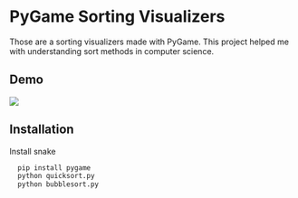 
# PyGame Sorting Visualizers

Those are a sorting visualizers made with PyGame. This project helped me with understanding sort methods in computer science.





## Demo

![](https://github.com/PatrykKarbowy/Python_Learning_TEST/tree/master/SNAKE_PYGAME/Snake_DEMO.gif)


## Installation

Install snake

```bash
  pip install pygame
  python quicksort.py
  python bubblesort.py
```
